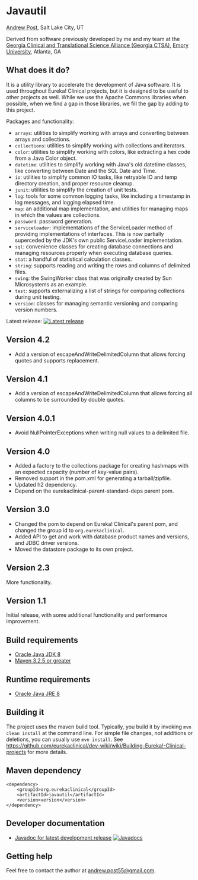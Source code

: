 # Javautil
[Andrew Post](http://www.andrewrpost.com), Salt Lake City, UT

Derived from software previously developed by me and my team at the [Georgia Clinical and Translational Science Alliance (Georgia CTSA)](http://www.georgiactsa.org), [Emory University](http://www.emory.edu), Atlanta, GA

## What does it do?
It is a utility library to accelerate the development of Java software. It is used throughout Eureka! Clinical projects, but it is designed to be useful to other projects as well. While we use the Apache Commons libraries when possible, when we find a gap in those libraries, we fill the gap by adding to this project.

Packages and functionality:
* `arrays`: utilities to simplify working with arrays and converting between arrays and collections.
* `collections`: utilities to simplify working with collections and iterators.
* `color`: utilities to simplify working with colors, like extracting a hex code from a Java Color object.
* `datetime`: utilities to simplify working with Java's old datetime classes, like converting between Date and the SQL Date and Time.
* `io`: utilities to simplify common IO tasks, like retryable IO and temp directory creation, and proper resource cleanup.
* `junit`: utilities to simplify the creation of unit tests.
* `log`: tools for some common logging tasks, like including a timestamp in log messages, and logging elapsed time.
* `map`: an additional map implementation, and utilities for managing maps in which the values are collections.
* `password`: password generation.
* `serviceloader`: implementations of the ServiceLoader method of providing implementations of interfaces. This is now partially superceded by the JDK's own public ServiceLoader implementation.
* `sql`: convenience classes for creating database connections and managing resources properly when executing database queries.
* `stat`: a handful of statistical calculation classes.
* `string`: supports reading and writing the rows and columns of delimited files.
* `swing`: the SwingWorker class that was originally created by Sun Microsystems as an example.
* `test`: supports externalizing a list of strings for comparing collections during unit testing.
* `version`: classes for managing semantic versioning and comparing version numbers.

Latest release: [![Latest release](https://maven-badges.herokuapp.com/maven-central/org.eurekaclinical/javautil/badge.svg)](https://maven-badges.herokuapp.com/maven-central/org.eurekaclinical/javautil)

## Version 4.2
* Add a version of escapeAndWriteDelimitedColumn that allows forcing quotes and
supports replacement.

## Version 4.1
* Add a version of escapeAndWriteDelimitedColumn that allows forcing all
columns to be surrounded by double quotes.

## Version 4.0.1
* Avoid NullPointerExceptions when writing null values to a delimited file.

## Version 4.0
* Added a factory to the collections package for creating hashmaps with an expected capacity (number of key-value pairs).
* Removed support in the pom.xml for generating a tarball/zipfile. 
* Updated h2 dependency.
* Depend on the eurekaclinical-parent-standard-deps parent pom.

## Version 3.0
* Changed the pom to depend on Eureka! Clinical's parent pom, and changed the group id to `org.eurekaclinical`.
* Added API to get and work with database product names and versions, and JDBC driver versions.
* Moved the datastore package to its own project.

## Version 2.3
More functionality.

## Version 1.1
Initial release, with some additional functionality and performance improvement.

## Build requirements
* [Oracle Java JDK 8](http://www.oracle.com/technetwork/java/javase/overview/index.html)
* [Maven 3.2.5 or greater](https://maven.apache.org)

## Runtime requirements
* [Oracle Java JRE 8](http://www.oracle.com/technetwork/java/javase/overview/index.html)

## Building it
The project uses the maven build tool. Typically, you build it by invoking `mvn clean install` at the command line. For simple file changes, not additions or deletions, you can usually use `mvn install`. See https://github.com/eurekaclinical/dev-wiki/wiki/Building-Eureka!-Clinical-projects for more details.

## Maven dependency
```
<dependency>
    <groupId>org.eurekaclinical</groupId>
    <artifactId>javautil</artifactId>
    <version>version</version>
</dependency>
```

## Developer documentation
* [Javadoc for latest development release](http://javadoc.io/doc/org.eurekaclinical/javautil) [![Javadocs](http://javadoc.io/badge/org.eurekaclinical/javautil.svg)](http://javadoc.io/doc/org.eurekaclinical/javautil)

## Getting help
Feel free to contact the author at andrew.post55@gmail.com.
